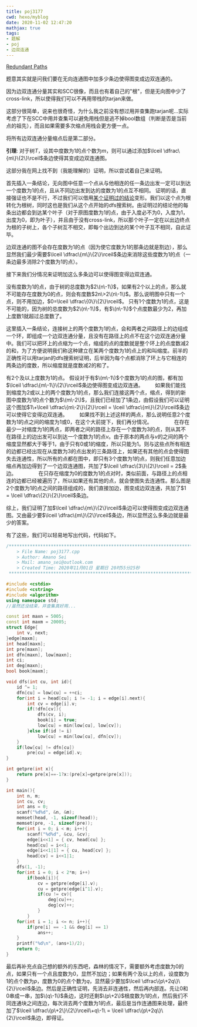 ```yaml
---
title: poj3177
cwd: hexo/myblog
date: 2020-11-02 12:47:20
mathjax: true
tags:
- 题解
- poj
- 边双连通
---
```


[Redundant Paths](http://poj.org/problem?id=3177)

题意其实就是问我们要在无向连通图中加多少条边使得图变成边双连通的。

因为边双连通分量其实和SCC很像，而且也有着自己的"根"，但是无向图中少了cross-link，所以使得我们可以不再用带栈的tarjan来做。

这部分很简单，说来也很奇怪，为什么我之前没有想过用并查集跑tarjan呢...实际考虑了下在SCC中用并查集可以避免用栈但是逃不掉bool数组（判断是否是当前点的祖先），而且如果需要多次缩点用栈会更方便一点。

将所有边双连通分量缩点后是第二部分。

**引理**: 对于树$T$，设其中度数为1的点个数为$m$，则可以通过添加$\lceil \dfrac\{m\}\{2\}\rceil$条边使得其变成边双连通图。

这部分我在网上找不到（我能理解的）证明，所以尝试着自己来证明。

首先插入一条结论，无向图中任意一个点从与他相连的任一条边出发一定可以到达一个度数为1的点，且从不同边出发到达的度数为1的点互不相同。
证明的话，直接强证也不是不行，不过我们可以借用[某个证明过的结论](/2020/10/30/poj1236/)变形。我们以这个点为根转化为根树，同时这也是我们从这个点开始的dfs搜索树。由证明过的结论他的每条出边都会到达某个叶子（对于原图度数为1的点，由于入度必不为0，入度为1，出度为0，即为叶子），并且由于没有cross-link，所以那个叶子一定在以出边终点为根的子树上，各个子树互不相交，即每个出边到达的某个叶子互不相同，自此证毕。

边双连通的图不会存在度数为1的点（因为使它度数为1的那条边就是割边），那么显然我们最少需要$\lceil \dfrac\{m\}\{2\}\rceil$条边来消除这些度数为1的点（一条边最多消除2个度数为1的点）。

接下来我们分情况来证明加这么多条边可以使得图变得边双连通。

没有度数为1的点，由于树的总度数为$2\(n\-1\)$，如果有2个以上的点，那么就不可能存在度数为0的点，则会有度数$2n\>2\(n\-1\)$。那么说明图中只有一个点，则不用加边，$0=\lceil \dfrac\{0\}\{2\}\rceil$。
只有1个度数为1的点，这是不可能的，因为树的总度数为$2\(n\-1\)$，有$\(n\-1\)$个点度数最少为2，再加上度数1就超过总度数了。

这里插入一条结论，连接树上的两个度数为1的点，会和两者之间路径上的边组成一个环，即组成一个边双连通分量，且没有在路径上的点不在这个边双连通分量中。我们可以把环上的点缩为一个点，缩成的点的度数就是整个环上的点度数减2的和，为了方便说明我们称这种建立在某两个度数为1的点上的和叫缩度。前半的正确性可以用tarjan的dfs搜索树证明，后半因为每个点都消除了环上与它相连的两条边的度数，所以缩度就是度数减2的和了。

有2个及以上度数为1的点。
假设对于有$\(m\-1\)$个度数为1的点的图，都有加$\lceil \dfrac\{m\-1\}\{2\}\rceil$条边使得图变成边双连通。
　　如果我们能找到缩度为2或以上的两个度数为1的点，那么我们连接这两个点，缩点，得到的新图中度数为1的点个数为$\(m\-2\)$，且我们已经加了1条边，由假设我们可以证明这个图加$1\+\lceil \dfrac\{m\-2\}\{2\}\rceil = \lceil \dfrac\{m\}\{2\}\rceil$条边可以使得它变得边双连通。
　　如果找不到上述这样的两点，那么说明任意2个度数为1的点之间的缩度为1或0，在这个大前提下，我们再分情况。
　　　　在存在最少一对缩度为1的两点，即两者之间的路径上存在一个度数为3的点，则从其不在路径上的边出发可以到达一个度数为1的点$v$。由于原本的两点与$v$的之间的两个缩度显然都大于等于1，由于只有0或1的缩度，所以只能为1。则与这些点所有相连的边都已经出现在从度数为3的点出发的三条路径上，如果还有其他的点会使得图失去连通性，所以所有的点都在图中，即只有3个度数为1的点，则我们任意加边缩点再加边得到了一个边双连通图，共加了$\lceil \dfrac\{3\}\{2\}\rceil = 2$条边。
　　　　在只存在缩度为0的度数为1的点对时，类似前面，与路径上的点相连的边都已经被遍历了，所以如果还有其他的点，就会使图失去连通性。那么图是2个度数为1的点之间的路径组成的，我们直接加边，图变成边双连通，共加了$1 = \lceil \dfrac\{2\}\{2\}\rceil$条边。

综上，我们证明了加$\lceil \dfrac\{m\}\{2\}\rceil$条边可以使得图变成边双连通图。又由最少要$\lceil \dfrac\{m\}\{2\}\rceil$条边，所以显然这么多条边就是最少的答案。

有了这些，我们可以轻易地写出代码，代码如下。

```cpp
/*************************************************************************
    > File Name: poj3177.cpp
    > Author: Amano Sei
    > Mail: amano_sei@outlook.com
    > Created Time: 2020年11月01日 星期日 20时55分25秒
 ************************************************************************/

#include <cstdio>
#include <cstring>
#include <algorithm>
using namespace std;
//虽然还没结束，并查集真好用...

const int maxn = 5005;
const int maxm = 20005;
struct Edge{
    int v, next;
}edge[maxm];
int head[maxn];
int pre[maxn];
int dfn[maxn], low[maxn];
int ci;
int deg[maxn];
bool book[maxm];

void dfs(int cu, int id){
    id ^= 1;
    dfn[cu] = low[cu] = ++ci;
    for(int i = head[cu]; i != -1; i = edge[i].next){
        int cv = edge[i].v;
        if(!dfn[cv]){
            dfs(cv, i);
            book[i] = true;
            low[cu] = min(low[cu], low[cv]);
        }else if(id != i)
            low[cu] = min(low[cu], dfn[cv]);
    }
    if(low[cu] != dfn[cu])
        pre[cu] = edge[id].v;
}

int getpre(int x){
    return pre[x]==-1?x:(pre[x]=getpre(pre[x]));
}

int main(){
    int n, m;
    int cu, cv;
    int ans = 0;
    scanf("%d%d", &n, &m);
    memset(head, -1, sizeof(head));
    memset(pre, -1, sizeof(pre));
    for(int i = 0; i < m; i++){
        scanf("%d%d", &cu, &cv);
        edge[i<<1] = { cv, head[cu] };
        head[cu] = i<<1;
        edge[i<<1|1] = { cu, head[cv] };
        head[cv] = i<<1|1;
    }
    dfs(1, -1);
    for(int i = 0; i < 2*m; i++)
        if(book[i]){
            cv = getpre(edge[i].v);
            cu = getpre(edge[i^1].v);
            if(cu != cv){
                deg[cu]++;
                deg[cv]++;
            }
        }
    for(int i = 1; i <= n; i++){
        if(pre[i] == -1 && deg[i] == 1)
            ans++;
    }
    printf("%d\n", (ans+1)/2);
    return 0;
}

```

最后再补充点自己想的额外的东西吧，森林的情况下，需要额外考虑度数为0的点，如果只有一个点且度数为0，显然不加边；如果有两个及以上的点，设度数为1的点个数为$p$，度数为0的点个数为$q$，显然最少要加$\lceil \dfrac\{p\+2q\}\{2\}\rceil$条边。然后是正确性证明，先消去非连通性，然后再内部连。先让0和0串成一串，加$\(q\-1\)$条边，这时还剩$\(p\+2\)$根度数为1的点，然后我们不同连通块之间连边，每次消去两个度数为1的点，最后是当作连通图来处理，最终加了$\lceil \dfrac\{p\+2\}\{2\}\rceil\+q\-1\ = \lceil \dfrac\{p\+2q\}\{2\}\rceil$条边，即得证。

